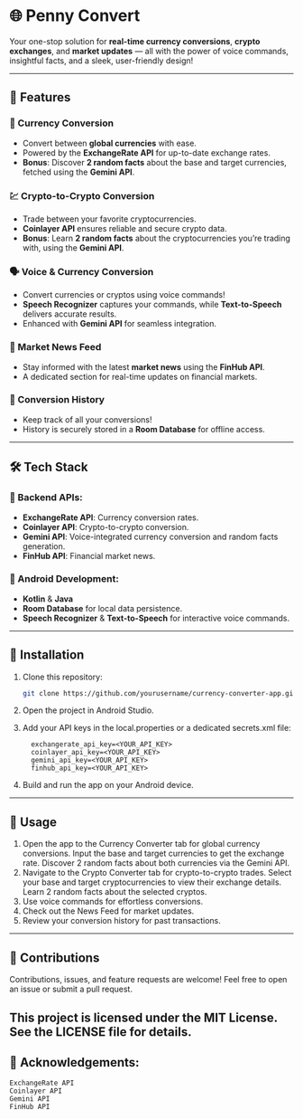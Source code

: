 # 🌐 Penny Convert

Your one-stop solution for **real-time currency conversions**, **crypto exchanges**, and **market updates** — all with the power of voice commands, insightful facts, and a sleek, user-friendly design!

---

## 🚀 Features

### 💱 Currency Conversion
- Convert between **global currencies** with ease.
- Powered by the **ExchangeRate API** for up-to-date exchange rates.
- **Bonus**: Discover **2 random facts** about the base and target currencies, fetched using the **Gemini API**.

### 💹 Crypto-to-Crypto Conversion
- Trade between your favorite cryptocurrencies.
- **Coinlayer API** ensures reliable and secure crypto data.
- **Bonus**: Learn **2 random facts** about the cryptocurrencies you’re trading with, using the **Gemini API**.

### 🗣️ Voice & Currency Conversion
- Convert currencies or cryptos using voice commands!
- **Speech Recognizer** captures your commands, while **Text-to-Speech** delivers accurate results.
- Enhanced with **Gemini API** for seamless integration.

### 📰 Market News Feed
- Stay informed with the latest **market news** using the **FinHub API**.
- A dedicated section for real-time updates on financial markets.

### 📜 Conversion History
- Keep track of all your conversions!
- History is securely stored in a **Room Database** for offline access.

---

## 🛠️ Tech Stack

### 🔧 Backend APIs:
- **ExchangeRate API**: Currency conversion rates.
- **Coinlayer API**: Crypto-to-crypto conversion.
- **Gemini API**: Voice-integrated currency conversion and random facts generation.
- **FinHub API**: Financial market news.

### 📱 Android Development:
- **Kotlin** & **Java**
- **Room Database** for local data persistence.
- **Speech Recognizer** & **Text-to-Speech** for interactive voice commands.

---

## 📂 Installation

1. Clone this repository:
   ```bash
   git clone https://github.com/yourusername/currency-converter-app.git

2. Open the project in Android Studio.
3. Add your API keys in the local.properties or a dedicated secrets.xml file:
   
         exchangerate_api_key=<YOUR_API_KEY>
         coinlayer_api_key=<YOUR_API_KEY>
         gemini_api_key=<YOUR_API_KEY>
         finhub_api_key=<YOUR_API_KEY>

4. Build and run the app on your Android device.

---

## 🎯 Usage

   1. Open the app to the Currency Converter tab for global currency conversions.
        Input the base and target currencies to get the exchange rate.
        Discover 2 random facts about both currencies via the Gemini API.
   2. Navigate to the Crypto Converter tab for crypto-to-crypto trades.
        Select your base and target cryptocurrencies to view their exchange details.
        Learn 2 random facts about the selected cryptos.
   3. Use voice commands for effortless conversions.
   4. Check out the News Feed for market updates.
   5. Review your conversion history for past transactions.

---
## 🤝 Contributions

Contributions, issues, and feature requests are welcome!
Feel free to open an issue or submit a pull request.


This project is licensed under the MIT License.
See the LICENSE file for details.
---
## 🌟 Acknowledgements:

    ExchangeRate API
    Coinlayer API
    Gemini API
    FinHub API
